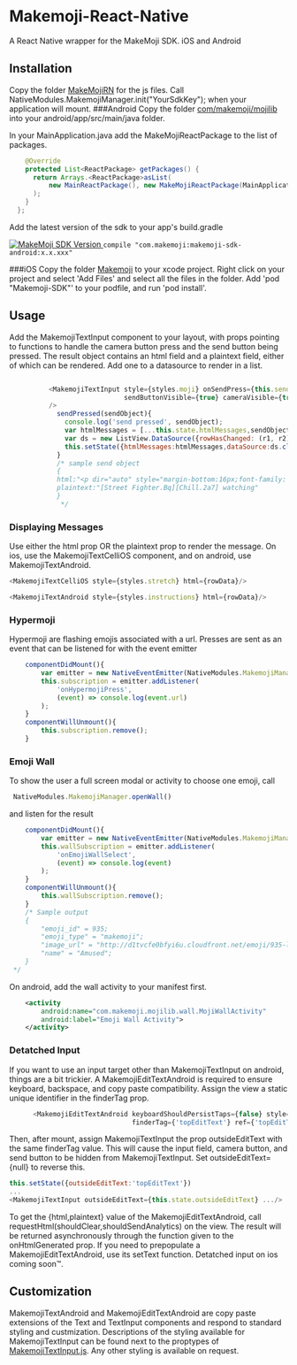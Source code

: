 # Makemoji-React-Native

A React Native wrapper for the MakeMoji SDK. iOS and Android

## Installation
Copy the folder [MakeMojiRN](MakeMojiRN) for the js files.
Call NativeModules.MakemojiManager.init("YourSdkKey"); when your application will mount.
###Android
Copy the folder [com/makemoji/mojilib](android/app/src/main/java/com/makemoji/mojilib) into your android/app/src/main/java folder.

In your MainApplication.java add the MakeMojiReactPackage to the list of packages.
```java
    @Override
    protected List<ReactPackage> getPackages() {
      return Arrays.<ReactPackage>asList(
          new MainReactPackage(), new MakeMojiReactPackage(MainApplication.this)
      );
    }
  };
```
Add the latest version of the sdk to your app's build.gradle 

[ ![MakeMoji SDK Version](https://api.bintray.com/packages/mm/maven/com.makemoji%3Amakemoji-sdk-android/images/download.svg) ](https://bintray.com/mm/maven/com.makemoji%3Amakemoji-sdk-android/_latestVersion)
``` compile "com.makemoji:makemoji-sdk-android:x.x.xxx" ```

###iOS
Copy the folder [Makemoji](ios/Makemoji) to your xcode project. Right click on your project
and select 'Add Files' and select all the files in the folder.
Add 'pod "Makemoji-SDK"' to your podfile, and run 'pod install'.


## Usage
Add the MakemojiTextInput component to your layout, with props pointing to functions to handle the camera button press and the send button being pressed.
The result object contains an html field and a plaintext field, either of which can be rendered.
Add one to a datasource to render in a list.
```javascript

          <MakemojiTextInput style={styles.moji} onSendPress={this.sendPressed.bind(this)} 
                             sendButtonVisible={true} cameraVisible={true} onCameraPress={this.log}
          />
            sendPressed(sendObject){
              console.log('send pressed', sendObject);
              var htmlMessages = [...this.state.htmlMessages,sendObject.html];
              var ds = new ListView.DataSource({rowHasChanged: (r1, r2) => r1 !== r2});
              this.setState({htmlMessages:htmlMessages,dataSource:ds.cloneWithRows(htmlMessages)});
            }
            /* sample send object
            {
            html:"<p dir="auto" style="margin-bottom:16px;font-family:'.Helvetica Neue Interface';font-size:16px;"><span style="color:#000000;"><img style="vertical-align:text-bottom;width:20px;height:20px;" id="734"src="https://d1tvcfe0bfyi6u.cloudfront.net/emoji/734-large@2x.png" name="Street Fighter" link=""><img style="vertical-align:text-bottom;width:20px;height:20px;" id="9927"src="https://d1tvcfe0bfyi6u.cloudfront.net/emoji/9927-large@2x.png" name="Chill" link=""> watching</p>"
            plaintext:"[Street Fighter.Bq][Chill.2a7] watching"
            }
             */
```

### Displaying Messages
Use either the html prop OR the plaintext prop to render the message. On ios, use the MakemojiTextCelliOS component, and on android, use MakemojiTextAndroid.
```javascript
<MakemojiTextCelliOS style={styles.stretch} html={rowData}/>

<MakemojiTextAndroid style={styles.instructions} html={rowData}/>

```

### Hypermoji
Hypermoji are flashing emojis associated with a url.
 Presses are sent as an event that can be listened for with the event emitter
```javascript
    componentDidMount(){
        var emitter = new NativeEventEmitter(NativeModules.MakemojiManager);
        this.subscription = emitter.addListener(
            'onHypermojiPress',
            (event) => console.log(event.url)
        );
    }
    componentWillUnmount(){
        this.subscription.remove();
    }
 ```

### Emoji Wall
To show the user a full screen modal or activity to choose one emoji, call
```javascript
 NativeModules.MakemojiManager.openWall() 
 ```
 and listen for the result

```javascript
    componentDidMount(){
        var emitter = new NativeEventEmitter(NativeModules.MakemojiManager);
        this.wallSubscription = emitter.addListener(
            'onEmojiWallSelect',
            (event) => console.log(event)
        );
    }
    componentWillUnmount(){
        this.wallSubscription.remove();
    }
    /* Sample output
    {
        "emoji_id" = 935;
        "emoji_type" = "makemoji";
        "image_url" = "http://d1tvcfe0bfyi6u.cloudfront.net/emoji/935-large@2x.png";
        "name" = "Amused";
    }
 */
```
On android, add the wall activity to your manifest first.
```xml
    <activity
        android:name="com.makemoji.mojilib.wall.MojiWallActivity"
        android:label="Emoji Wall Activity">
    </activity>
```
 
### Detatched Input
If you want to use an input target other than MakemojiTextInput on android, things are a bit trickier. A MakemojiEditTextAndroid is required
to ensure keyboard, backspace, and copy paste compatibility. Assign the view a static unique identifier in the finderTag prop.

```javascript
      <MakemojiEditTextAndroid keyboardShouldPersistTaps={false} style={[styles.editText,{fontSize:this.state.textSize}]}
                               finderTag={'topEditText'} ref={'topEditText'} onHtmlGenerated={this.sendPressed.bind(this)}/>
```
Then, after mount, assign MakemojiTextInput the prop outsideEditText with the same finderTag value.
 This will cause the input field, camera button, and send button to be hidden from MakemojiTextInput.
 Set outsideEditText={null} to reverse
this. 
```javascript
this.setState({outsideEditText:'topEditText'})
...
<MakemojiTextInput outsideEditText={this.state.outsideEditText} .../>

```

To get the {html,plaintext} value of the MakemojiEditTextAndroid, call requestHtml(shouldClear,shouldSendAnalytics) on the view. 
The result will be returned asynchronously through the function given to the onHtmlGenerated prop.
If you need to prepopulate a MakemojiEditTextAndroid, use its setText function.
Detatched input on ios coming soon™.

## Customization
MakemojiTextAndroid and MakemojiEditTextAndroid are copy paste extensions of the Text and TextInput components and respond to standard styling
and custmization. Descriptions of the styling available for MakemojiTextInput can be found next to the proptypes of
[MakemojiTextInput.js](MakemojiRN/MakemojiTextInput.js). Any other styling is available on request.
